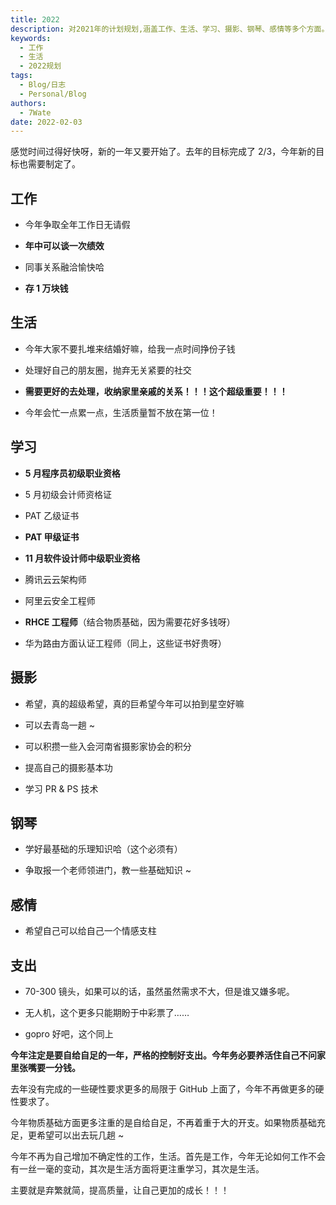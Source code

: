 ```yaml
---
title: 2022
description: 对2021年的计划规划,涵盖工作、生活、学习、摄影、钢琴、感情等多个方面。
keywords:
  - 工作
  - 生活
  - 2022规划
tags:
  - Blog/日志
  - Personal/Blog
authors:
  - 7Wate
date: 2022-02-03
---
```


感觉时间过得好快呀，新的一年又要开始了。去年的目标完成了 2/3，今年新的目标也需要制定了。

## 工作

- 今年争取全年工作日无请假

- **年中可以谈一次绩效**

- 同事关系融洽愉快哈

- **存 1 万块钱**

## 生活

- 今年大家不要扎堆来结婚好嘛，给我一点时间挣份子钱

- 处理好自己的朋友圈，抛弃无关紧要的社交

- **需要更好的去处理，收纳家里亲戚的关系！！！这个超级重要！！！**

- 今年会忙一点累一点，生活质量暂不放在第一位！

## 学习

- **5 月程序员初级职业资格**

- 5 月初级会计师资格证

- PAT 乙级证书

- **PAT 甲级证书**

- **11 月软件设计师中级职业资格**

- 腾讯云云架构师

- 阿里云安全工程师

- **RHCE 工程师**（结合物质基础，因为需要花好多钱呀）

- 华为路由方面认证工程师（同上，这些证书好贵呀）

## 摄影

- 希望，真的超级希望，真的巨希望今年可以拍到星空好嘛

- 可以去青岛一趟 ~

- 可以积攒一些入会河南省摄影家协会的积分

- 提高自己的摄影基本功

- 学习 PR & PS 技术

## 钢琴

- 学好最基础的乐理知识哈（这个必须有）

- 争取报一个老师领进门，教一些基础知识 ~

## 感情

- 希望自己可以给自己一个情感支柱

## 支出

- 70-300 镜头，如果可以的话，虽然虽然需求不大，但是谁又嫌多呢。

- 无人机，这个更多只能期盼于中彩票了……

- gopro 好吧，这个同上

**今年注定是要自给自足的一年，严格的控制好支出。今年务必要养活住自己不问家里张嘴要一分钱。**

去年没有完成的一些硬性要求更多的局限于 GitHub 上面了，今年不再做更多的硬性要求了。

今年物质基础方面更多注重的是自给自足，不再着重于大的开支。如果物质基础充足，更希望可以出去玩几趟 ~

今年不再为自己增加不确定性的工作，生活。首先是工作，今年无论如何工作不会有一丝一毫的变动，其次是生活方面将更注重学习，其次是生活。

主要就是弃繁就简，提高质量，让自己更加的成长！！！
